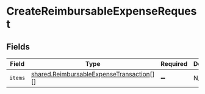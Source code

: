 # CreateReimbursableExpenseRequest


## Fields

| Field                                                                                                     | Type                                                                                                      | Required                                                                                                  | Description                                                                                               |
| --------------------------------------------------------------------------------------------------------- | --------------------------------------------------------------------------------------------------------- | --------------------------------------------------------------------------------------------------------- | --------------------------------------------------------------------------------------------------------- |
| `items`                                                                                                   | [shared.ReimbursableExpenseTransaction](../../../sdk/models/shared/reimbursableexpensetransaction.md)[][] | :heavy_minus_sign:                                                                                        | N/A                                                                                                       |